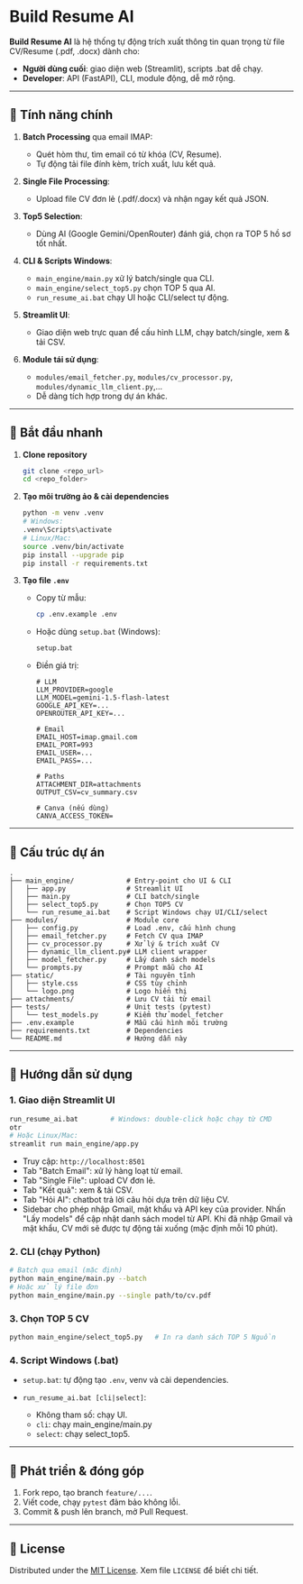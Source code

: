# Build Resume AI

**Build Resume AI** là hệ thống tự động trích xuất thông tin quan trọng từ file CV/Resume (.pdf, .docx) dành cho:

* **Người dùng cuối**: giao diện web (Streamlit), scripts .bat dễ chạy.
* **Developer**: API (FastAPI), CLI, module động, dễ mở rộng.

---

## 🌟 Tính năng chính

1. **Batch Processing** qua email IMAP:

   * Quét hòm thư, tìm email có từ khóa (CV, Resume).
   * Tự động tải file đính kèm, trích xuất, lưu kết quả.
2. **Single File Processing**:

   * Upload file CV đơn lẻ (.pdf/.docx) và nhận ngay kết quả JSON.
3. **Top5 Selection**:

   * Dùng AI (Google Gemini/OpenRouter) đánh giá, chọn ra TOP 5 hồ sơ tốt nhất.
4. **CLI & Scripts Windows**:

   * `main_engine/main.py` xử lý batch/single qua CLI.
   * `main_engine/select_top5.py` chọn TOP 5 qua AI.
   * `run_resume_ai.bat` chạy UI hoặc CLI/select tự động.
5. **Streamlit UI**:

   * Giao diện web trực quan để cấu hình LLM, chạy batch/single, xem & tải CSV.
6. **Module tái sử dụng**:

   * `modules/email_fetcher.py`, `modules/cv_processor.py`, `modules/dynamic_llm_client.py`,...
   * Dễ dàng tích hợp trong dự án khác.

---

## 🚀 Bắt đầu nhanh

1. **Clone repository**

   ```bash
   git clone <repo_url>
   cd <repo_folder>
   ```
2. **Tạo môi trường ảo & cài dependencies**

   ```bash
   python -m venv .venv
   # Windows:
   .venv\Scripts\activate
   # Linux/Mac:
   source .venv/bin/activate
   pip install --upgrade pip
   pip install -r requirements.txt
   ```
3. **Tạo file `.env`**

   * Copy từ mẫu:

     ```bash
     cp .env.example .env
     ```
   * Hoặc dùng `setup.bat` (Windows):

     ```bash
     setup.bat
     ```
   * Điền giá trị:

     ```dotenv
     # LLM
     LLM_PROVIDER=google
     LLM_MODEL=gemini-1.5-flash-latest
     GOOGLE_API_KEY=...
     OPENROUTER_API_KEY=...

     # Email
     EMAIL_HOST=imap.gmail.com
     EMAIL_PORT=993
     EMAIL_USER=...
     EMAIL_PASS=...

     # Paths
     ATTACHMENT_DIR=attachments
     OUTPUT_CSV=cv_summary.csv

     # Canva (nếu dùng)
     CANVA_ACCESS_TOKEN=
     ```

---

## 📂 Cấu trúc dự án

```
.
├── main_engine/             # Entry-point cho UI & CLI
│   ├── app.py               # Streamlit UI
│   ├── main.py              # CLI batch/single
│   ├── select_top5.py       # Chọn TOP5 CV
│   └── run_resume_ai.bat    # Script Windows chạy UI/CLI/select
├── modules/                 # Module core
│   ├── config.py            # Load .env, cấu hình chung
│   ├── email_fetcher.py     # Fetch CV qua IMAP
│   ├── cv_processor.py      # Xử lý & trích xuất CV
│   ├── dynamic_llm_client.py# LLM client wrapper
│   ├── model_fetcher.py     # Lấy danh sách models
│   └── prompts.py           # Prompt mẫu cho AI
├── static/                  # Tài nguyên tĩnh
│   ├── style.css            # CSS tùy chỉnh
│   └── logo.png             # Logo hiển thị
├── attachments/             # Lưu CV tải từ email
├── tests/                   # Unit tests (pytest)
│   └── test_models.py       # Kiểm thử model_fetcher
├── .env.example             # Mẫu cấu hình môi trường
├── requirements.txt         # Dependencies
└── README.md                # Hướng dẫn này
```

---

## 🎯 Hướng dẫn sử dụng

### 1. Giao diện Streamlit UI

```bash
run_resume_ai.bat        # Windows: double-click hoặc chạy từ CMD
otr
# Hoặc Linux/Mac:
streamlit run main_engine/app.py
```

* Truy cập: `http://localhost:8501`
* Tab "Batch Email": xử lý hàng loạt từ email.
* Tab "Single File": upload CV đơn lẻ.
* Tab "Kết quả": xem & tải CSV.
* Tab "Hỏi AI": chatbot trả lời câu hỏi dựa trên dữ liệu CV.
* Sidebar cho phép nhập Gmail, mật khẩu và API key của provider.
  Nhấn "Lấy models" để cập nhật danh sách model từ API.
  Khi đã nhập Gmail và mật khẩu, CV mới sẽ được tự động tải xuống (mặc định mỗi 10 phút).
### 2. CLI (chạy Python)

```bash
# Batch qua email (mặc định)
python main_engine/main.py --batch
# Hoặc xử lý file đơn
python main_engine/main.py --single path/to/cv.pdf
```

### 3. Chọn TOP 5 CV

```bash
python main_engine/select_top5.py   # In ra danh sách TOP 5 Nguồn
```

### 4. Script Windows (.bat)

* `setup.bat`: tự động tạo `.env`, venv và cài dependencies.
* `run_resume_ai.bat [cli|select]`:

  * Không tham số: chạy UI.
  * `cli`: chạy main\_engine/main.py
  * `select`: chạy select\_top5.

---

## 🔧 Phát triển & đóng góp

1. Fork repo, tạo branch `feature/...`.
2. Viết code, chạy `pytest` đảm bảo không lỗi.
3. Commit & push lên branch, mở Pull Request.

---

## 📜 License

Distributed under the [MIT License](LICENSE). Xem file `LICENSE` để biết chi tiết.
